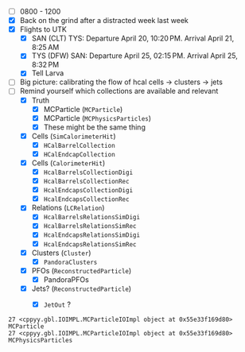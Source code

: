 - [ ] 0800 - 1200
- [x] Back on the grind after a distracted week last week
- [x] Flights to UTK
  - [x] SAN (CLT) TYS: Departure April 20, 10:20 PM. Arrival April 21, 8:25 AM
  - [x] TYS (DFW) SAN: Departure April 25, 02:15 PM. Arrival April 25, 8:32 PM
  - [x] Tell Larva
- [ ] Big picture: calibrating the flow of hcal cells -> clusters -> jets
- [ ] Remind yourself which collections are available and relevant
  - [x] Truth
    - [x] MCParticle (`MCParticle`)
    - [x] MCParticle (`MCPhysicsParticles`)
    - [x] These might be the same thing
  - [x] Cells (`SimCalorimeterHit`)
    - [x] `HCalBarrelCollection`
    - [x] `HCalEndcapCollection`
  - [x] Cells (`CalorimeterHit`)
    - [x] `HcalBarrelsCollectionDigi`
    - [x] `HcalBarrelsCollectionRec`
    - [x] `HcalEndcapsCollectionDigi`
    - [x] `HcalEndcapsCollectionRec`
  - [x] Relations (`LCRelation`)
    - [x] `HcalBarrelsRelationsSimDigi`
    - [x] `HcalBarrelsRelationsSimRec`
    - [x] `HcalEndcapsRelationsSimDigi`
    - [x] `HcalEndcapsRelationsSimRec`
  - [x] Clusters (`Cluster`)
    - [x] `PandoraClusters`
  - [x] PFOs (`ReconstructedParticle`)
    - [x] PandoraPFOs
  - [x] Jets? (`ReconstructedParticle`)
    - [x] `JetOut` ?


```
27 <cppyy.gbl.IOIMPL.MCParticleIOImpl object at 0x55e33f169d80> MCParticle
27 <cppyy.gbl.IOIMPL.MCParticleIOImpl object at 0x55e33f169d80> MCPhysicsParticles
```

